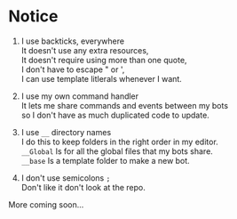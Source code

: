 # Notice

1. I use backticks, everywhere  
    It doesn't use any extra resources,  
    It doesn't require using more than one quote,  
    I don't have to escape " or ',  
    I can use template litlerals whenever I want.  

2. I use my own command handler  
    It lets me share commands and events between my bots  
    so I don't have as much duplicated code to update.  

3. I use `__` directory names  
    I do this to keep folders in the right order in my editor.  
    `__Global` Is for all the global files that my bots share.  
    `__base` Is a template folder to make a new bot.  

4. I don't use semicolons `;`  
    Don't like it don't look at the repo.  

More coming soon...  
